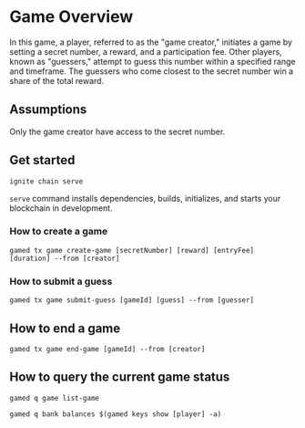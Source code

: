 # Game Overview
In this game, a player, referred to as the "game creator," initiates a game by setting a secret number, a reward, and a participation fee. Other players, known as
"guessers," attempt to guess this number within a specified range and timeframe.
The guessers who come closest to the secret number win a share of the total reward.

## Assumptions

Only the game creator have access to the secret number.

## Get started

```
ignite chain serve
```

`serve` command installs dependencies, builds, initializes, and starts your blockchain in development.

### How to create a game

```
gamed tx game create-game [secretNumber] [reward] [entryFee] [duration] --from [creator]
```
### How to submit a guess

```
gamed tx game submit-guess [gameId] [guess] --from [guesser]
```

## How to end a game

```
gamed tx game end-game [gameId] --from [creator]
```

## How to query the current game status

```
gamed q game list-game
```

```
gamed q bank balances $(gamed keys show [player] -a)
```